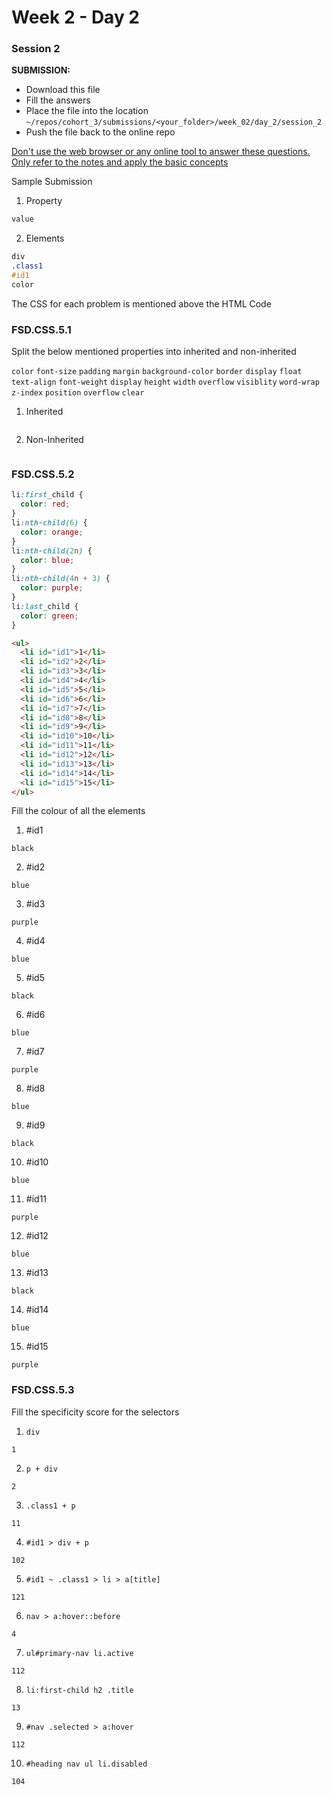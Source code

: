 # Week 2 - Day 2

### Session 2

**SUBMISSION:**

- Download this file
- Fill the answers
- Place the file into the location `~/repos/cohort_3/submissions/<your_folder>/week_02/day_2/session_2`
- Push the file back to the online repo

<u>Don't use the web browser or any online tool to answer these questions. Only refer to the notes and apply the basic concepts</u>

Sample Submission

1. Property

```css
value
```

2. Elements

```css
div
.class1
#id1
color
```

The CSS for each problem is mentioned above the HTML Code

### FSD.CSS.5.1

Split the below mentioned properties into inherited and non-inherited

`color` `font-size` `padding` `margin` `background-color` `border` `display` `float` `text-align` `font-weight` `display` `height` `width` `overflow` `visiblity` `word-wrap` `z-index` `position` `overflow` `clear`

1. Inherited

```

```

2. Non-Inherited

```

```

### FSD.CSS.5.2

```css
li:first_child {
  color: red;
}
li:nth-child(6) {
  color: orange;
}
li:nth-child(2n) {
  color: blue;
}
li:nth-child(4n + 3) {
  color: purple;
}
li:last_child {
  color: green;
}
```

```html
<ul>
  <li id="id1">1</li>
  <li id="id2">2</li>
  <li id="id3">3</li>
  <li id="id4">4</li>
  <li id="id5">5</li>
  <li id="id6">6</li>
  <li id="id7">7</li>
  <li id="id8">8</li>
  <li id="id9">9</li>
  <li id="id10">10</li>
  <li id="id11">11</li>
  <li id="id12">12</li>
  <li id="id13">13</li>
  <li id="id14">14</li>
  <li id="id15">15</li>
</ul>
```

Fill the colour of all the elements

1. #id1

```
black
```

2. #id2

```
blue
```

3. #id3

```
purple
```

4. #id4

```
blue
```

5. #id5

```
black
```

6. #id6

```
blue
```

7. #id7

```
purple
```

8. #id8

```
blue
```

9. #id9

```
black
```

10. #id10

```
blue
```

11. #id11

```
purple
```

12. #id12

```
blue
```

13. #id13

```
black
```

14. #id14

```
blue
```

15. #id15

```
purple
```

### FSD.CSS.5.3

Fill the specificity score for the selectors

1. `div`

```
1
```

2. `p + div`

```
2
```

3. `.class1 + p`

```
11
```

4. `#id1 > div + p`

```
102
```

5. `#id1 ~ .class1 > li > a[title]`

```
121
```

6. `nav > a:hover::before`

```
4
```

7. `ul#primary-nav li.active`

```
112
```

8. `li:first-child h2 .title`

```
13
```

9. `#nav .selected > a:hover`

```
112
```

10. `#heading nav ul li.disabled`

```
104
```
